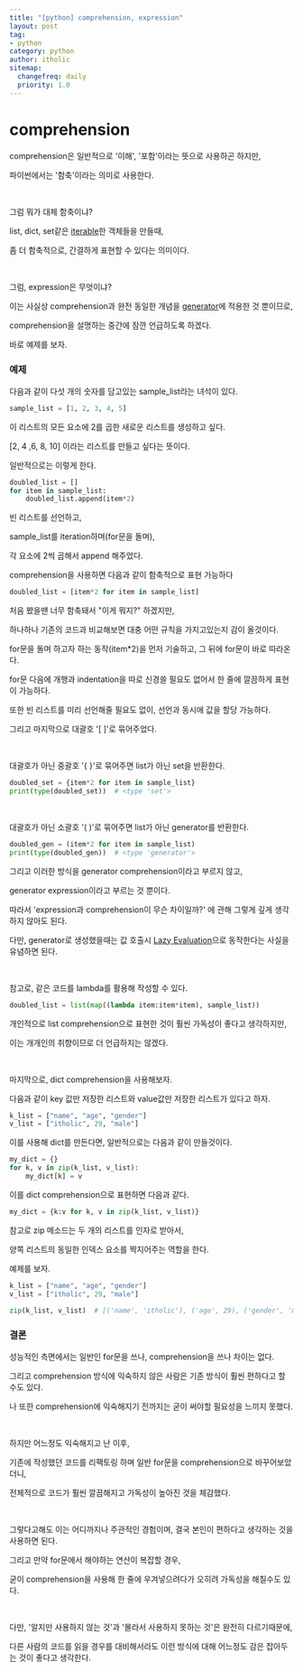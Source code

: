 ```yaml
---
title: "[python] comprehension, expression"
layout: post
tag:
- python
category: python
author: itholic
sitemap:
  changefreq: daily
  priority: 1.0
---
```


# comprehension

comprehension은 일반적으로 '이해', '포함'이라는 뜻으로 사용하곤 하지만,

파이썬에서는 '함축'이라는 의미로 사용한다.

<br/>

그럼 뭐가 대체 함축이냐?

list, dict, set같은 <a href="https://itholic.github.io/python-iterable-iterator/" target="_blank">iterable</a>한 객체들을 만들때,

좀 더 함축적으로, 간결하게 표현할 수 있다는 의미이다.

<br/>

그럼, expression은 무엇이냐?

이는 사실상 comprehension과 완전 동일한 개념을 <a href="https://itholic.github.io/python-generator/" target="_blank">generator</a>에 적용한 것 뿐이므로,

comprehension을 설명하는 중간에 잠깐 언급하도록 하겠다.

바로 예제를 보자.

### 예제

다음과 같이 다섯 개의 숫자를 담고있는 sample_list라는 녀석이 있다.

```python
sample_list = [1, 2, 3, 4, 5]
```

이 리스트의 모든 요소에 2를 곱한 새로운 리스트를 생성하고 싶다.

[2, 4 ,6, 8, 10] 이라는 리스트를 만들고 싶다는 뜻이다.

일반적으로는 이렇게 한다.

```python
doubled_list = []
for item in sample_list:
    doubled_list.append(item*2)
```

빈 리스트를 선언하고,

sample_list를 iteration하며(for문을 돌며), 

각 요소에 2씩 곱해서 append 해주었다.

comprehension을 사용하면 다음과 같이 함축적으로 표현 가능하다

```python
doubled_list = [item*2 for item in sample_list]
```

처음 봤을땐 너무 함축돼서 "이게 뭐지?" 하겠지만,

하나하나 기존의 코드과 비교해보면 대충 어떤 규칙을 가지고있는지 감이 올것이다.

for문을 돌며 하고자 하는 동작(item\*2)을 먼저 기술하고, 그 뒤에 for문이 바로 따라온다.

for문 다음에 개행과 indentation을 따로 신경쓸 필요도 없어서 한 줄에 깔끔하게 표현이 가능하다.

또한 빈 리스트를 미리 선언해줄 필요도 없이, 선언과 동시에 값을 할당 가능하다.

그리고 마지막으로 대괄호 '[ ]'로 묶어주었다.

<br/>

대괄호가 아닌 중괄호 '{ }'로 묶어주면 list가 아닌 set을 반환한다.

```python
doubled_set = {item*2 for item in sample_list}
print(type(doubled_set))  # <type 'set'>
```

<br/>

대괄호가 아닌 소괄호 '( )'로 묶어주면 list가 아닌 generator를 반환한다.

```python
doubled_gen = (item*2 for item in sample_list)
print(type(doubled_gen))  # <type 'generator'>
```

그리고 이러한 방식을 generator comprehension이라고 부르지 않고,

generator expression이라고 부르는 것 뿐이다.

따라서 'expression과 comprehension이 무슨 차이일까?' 에 관해 그렇게 깊게 생각하지 않아도 된다.

다만, generator로 생성했을때는 값 호출시 <a href="https://itholic.github.io/python-lazy-evaluation/" target="_blank">Lazy Evaluation</a>으로 동작한다는 사실을 유념하면 된다.

<br/>

참고로, 같은 코드를 lambda를 활용해 작성할 수 있다.

```python
doubled_list = list(map((lambda item:item*item), sample_list))
```

개인적으로 list comprehension으로 표현한 것이 훨씬 가독성이 좋다고 생각하지만,

이는 개개인의 취향이므로 더 언급하지는 않겠다.

<br/>

마지막으로, dict comprehension을 사용해보자.

다음과 같이 key 값만 저장한 리스트와 value값만 저장한 리스트가 있다고 하자.

```python
k_list = ["name", "age", "gender"]
v_list = ["itholic", 29, "male"]
```

이를 사용해 dict를 만든다면, 일반적으로는 다음과 같이 만들것이다.

```python
my_dict = {}
for k, v in zip(k_list, v_list):
    my_dict[k] = v
```

이를 dict comprehension으로 표현하면 다음과 같다.

```python
my_dict = {k:v for k, v in zip(k_list, v_list)}
```


참고로 zip 메소드는 두 개의 리스트를 인자로 받아서, 

양쪽 리스트의 동일한 인덱스 요소를 짝지어주는 역할을 한다.

예제를 보자.

```python
k_list = ["name", "age", "gender"]
v_list = ["itholic", 29, "male"]

zip(k_list, v_list)  # [('name', 'itholic'), ('age', 29), ('gender', 'male')]
```

### 결론

성능적인 측면에서는 일반인 for문을 쓰나, comprehension을 쓰나 차이는 없다.

그리고 comprehension 방식에 익숙하지 않은 사람은 기존 방식이 훨씬 편하다고 할 수도 있다.

나 또한 comprehension에 익숙해지기 전까지는 굳이 써야할 필요성을 느끼지 못했다.

<br/>

하지만 어느정도 익숙해지고 난 이후,

기존에 작성했던 코드를 리팩토링 하며 일반 for문을 comprehension으로 바꾸어보았더니,

전체적으로 코드가 훨씬 깔끔해지고 가독성이 높아진 것을 체감했다.

<br/>

그렇다고해도 이는 어디까지나 주관적인 경험이며, 결국 본인이 편하다고 생각하는 것을 사용하면 된다.

그리고 만약 for문에서 해야하는 연산이 복잡할 경우,

굳이 comprehension을 사용해 한 줄에 우겨넣으려다가 오히려 가독성을 해칠수도 있다.

<br/>


다만, '알지만 사용하지 않는 것'과 '몰라서 사용하지 못하는 것'은 완전히 다르기때문에,

다른 사람의 코드를 읽을 경우를 대비해서라도 이런 방식에 대해 어느정도 감은 잡아두는 것이 좋다고 생각한다.
